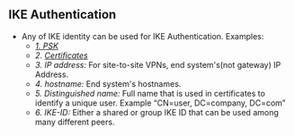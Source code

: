 ## IKE Authentication
- Any of IKE identity can be used for IKE Authentication. Examples:
  - _[1. PSK](/Networking/OSI-Layers/Layer-3/Security/AAA_Authentication_Authorization_Accounting/Authentication/Type_Of_Authentication)_
  - _2. [Certificates](Certificates)_
  - _3. IP address:_ For site-to-site VPNs, end system's(not gateway) IP Address.
  - _4. hostname:_ End system's hostnames.
  - _5. Distinguished name:_ Full name that is used in certificates to identify a unique user. Example “CN=user, DC=company, DC=com”
  - _6. IKE-ID:_ Either a shared or group IKE ID that can be used among many different peers.
